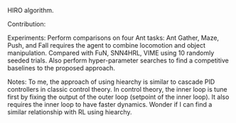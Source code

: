 HIRO algorithm.

Contribution:



Experiments: Perform comparisons on four Ant tasks: Ant Gather, Maze, Push, and Fall requires the agent to combine locomotion
and object manipulation. Compared with FuN, SNN4HRL, VIME using 10 randomly seeded trials. Also perform hyper-parameter searches
to find a competitive baselines to the proposed approach.

Notes: To me, the approach of using hiearchy is similar to cascade PID controllers in classic control theory. In control theory,
the inner loop is tune first by fixing the output of the outer loop (setpoint of the inner loop). It also requires the inner loop
to have faster dynamics. Wonder if I can find a similar relationship with RL using hiearchy.
